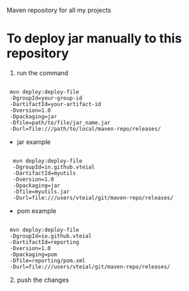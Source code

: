 Maven repository for all my projects


# To deploy jar manually to this repository

1. run the command

<pre><code>
 mvn deploy:deploy-file 
 -DgroupId=your-group-id
 -DartifactId=your-artifact-id 
 -Dversion=1.0 
 -Dpackaging=jar 
 -Dfile=path/to/file/jar_name.jar 
 -Durl=file:///path/to/local/maven-repo/releases/
</code></pre>

* jar example
<pre><code>
  mvn deploy:deploy-file 
  -DgroupId=in.github.vteial
  -DartifactId=myutils 
  -Dversion=1.0 
  -Dpackaging=jar 
  -Dfile=myutils.jar
  -Durl=file:///users/vteial/git/maven-repo/releases/
</code></pre>

* pom example 
<pre><code>
 mvn deploy:deploy-file 
 -DgroupId=io.github.vteial
 -DartifactId=reporting
 -Dversion=1.0 
 -Dpackaging=pom 
 -Dfile=reporting/pom.xml 
 -Durl=file:///users/vteial/git/maven-repo/releases/
</code></pre>

2. push the changes
